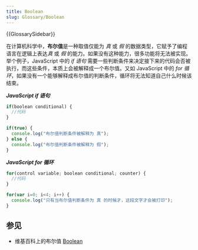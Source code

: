 ```yaml
---
title: Boolean
slug: Glossary/Boolean
---
```


{{GlossarySidebar}}

在计算机科学中，**布尔值**是一种取值仅能为 _真_ 或 _假_ 的数据类型，它赋予了编程语言在逻辑上表达*真* 或 _假_ 的能力。如果没有这种能力，很多功能将无法被实现。举个例子，JavaScript 中的 _if 语句_ 需要一些判断条件来决定接下来的代码会否被执行，而这些条件，本质上会被解释成一个布尔值。又如 JavaScript 中的 _for 循环_，如果没有一个能够解释成布尔值的判断条件，循环将无法知道自己什么时候该结束。

**_JavaScript if 语句_**

```js
if(boolean conditional) {
  //代码
}

if(true) {
  console.log("布尔值判断条件被解释为 真");
} else {
  console.log("布尔值判断条件被解释为 假");
}
```

**_JavaScript for 循环_**

```js
for(control variable; boolean conditional; counter) {
  //代码
}

for(var i=0; i<4; i++) {
  console.log("只有当布尔值判断条件为 真 的时候才，这段文字才会被打印");
}
```

## 参见

- 维基百科上的布尔值 [Boolean](https://zh.wikipedia.org/wiki/Boolean_data_type)
